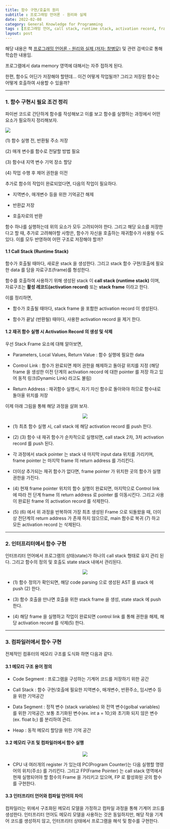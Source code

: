 ```yaml
---
title: 함수 구현/호출의 원리
subtitle : 프로그래밍 언어론 - 원리와 실제
date: 2022-02-08
category: General Knowledge for Programming
tags : [프로그래밍 언어, call stack, runtime stack, activation record, frame stack, frame pointer, control link, dynamic link]
layout: post
---
```


해당 내용은 책 [프로그래밍 언어론 - 원리와 실제 (저자: 창병모)](http://www.kyobobook.co.kr/product/detailViewKor.laf?mallGb=KOR&ejkGb=KOR&barcode=9791185578729) 및 관련 검색으로 통해 학습한 내용임.

프로그램에서 data memory 영역에 대해서는 자주 접하게 된다.  

한편, 함수도 어딘가 저장해야 할텐데... 이건 어떻게 작업될까? 그리고 저장된 함수는 어떻게 호출하여 사용할 수 있을까?

------------------------------------------------------------------------------

### 1. 함수 구현시 필요 조건 정리

파이썬 코드로 간단하게 함수를 작성해보고 이를 보고 함수를 실행하는 과정에서 어떤 요소가 필요하지 정리해보자.

<img src="004function01.png">


  (1) 함수 실행 전, 반환될 주소 저장

  (2) 매개 변수를 함수로 전달할 방법 필요

  (3) 함수내 지역 변수 기억 장소 할당

  (4) 작업 수행 후 제어 권한을 이전


추가로 함수의 작업이 완료되었다면, 다음의 작업이 필요하다.

  * 지역변수, 매개변수 등을 위한 기억공간 해제

  * 반환값 저장

  * 호출자로의 반환


  함수 하나를 실행하는데 위의 요소가 모두 고려되어야 한다. 그리고 해당 요소를 저장한다고 할 때, 추가로 고려해야할 사항은, 함수가 자신을 호출하는 재귀함수가 사용될 수도 있다. 이를 모두 반영하여 어떤 구조로 저장해야 할까?

#### 1.1 Call Stack (Runtime Stack)

함수가 호출될 때마다, 새로운 stack 을 생성한다. 그리고 stack 함수 구현/호출에 필요한 data 를 담을 자료구조(frame)를 형성한다.

함수를 호출하여 사용하기 위해 생성된 stack 이 <strong>call stack (runtime stack)</strong> 이며, 자료구조는 <strong>활성 레코드(activation record)</strong> 또는 <strong>stack frame</strong> 이라고 한다.

이를 정리하면,

  * 함수가 호출될 때마다, stack frame 을 포함한 activation record 이 생성된다.

  * 함수가 끝날 (반환될) 때마다, 사용한 activation record 을 제거 한다.

#### 1.2 재귀 함수 실행 시 Activation Record 의 생성 및 삭제

우선 Stack Frame 요소에 대해 알아보면,

* Parameters, Local Values, Return Value : 함수 실행에 필요한 data

* Control Link : 함수가 완료되면 제어 권한을 해제하고 돌아갈 위치를 지정 (해당 frame 을 생성한 이전 단계의 activation record 에 대한 pointer 를 저장 하고 있어 동적 링크(Dynamic Link) 라고도 불림)

* Return Address : 재귀함수 실행시, 자기 자신 함수로 돌아와야 하므로 함수내로 돌아올 위치를 저장


이제 아래 그림을 통해 해당 과정을 살펴 보자.

<p align="center"><img src="004function02.png"></p>

  * (1) 최초 함수 실행 시, call stack 에 해당 activation record 를 push 한다.

  * (2) (3) 함수 내 재귀 함수가 순차적으로 실행되면, call stack 2차, 3차 activation record 를 push 된다.

  * 각 과정에서 stack pointer 는 stack 내 마지막 input data 위치를 가리키며, frame pointer 는 마지막 frame 의 return address 를 가리킨다.

  * 더이상 추가되는 재귀 함수가 없다면, frame pointer 가 위치한 곳의 함수가 실행권한을 가진다.

  * (4) 현재 frame pointer 위치의 함수 실행이 완료되면, 마지막으로 Control link 에 따라 전 단계 frame 의 return address 로 pointer 를 이동시킨다. 그리고 사용이 완료된 frame 의 activation record 를 삭제한다.

  * (5) (6) 에서 위 과정을 반복하여 가장 최초 생성된 Frame 으로 되돌왔을 때, 더이상 전단계의 return address 가 존재 하지 않으므로, main 함수로 복귀 (7) 하고 모든 activation record 는 삭제된다.


------------------------------------------------------------------------------

### 2. 인터프리터에서 함수 구현

인터프리터 언어에서 프로그램의 상태(state)가 하나의 call stack 형태로 유지 관리 된다. 그리고 함수의 정의 및 호출도 state stack 내에서 관리된다.

 <p align="center"><img src="004function03.png"></p>

 * (1) 함수 정의가 확인되면, 해당 code parsing 으로 생성된 AST 를 stack 에 push (2) 한다.

 * (3) 함수 호출을 만나면 호출을 위한 stack frame 을 생성, state stack 에 push 한다.

 * (4) 해당 frame 을 실행하고 작업이 완료되면 control link 를 통해 권한을 해제, 해당 activation record 를 삭제(5) 한다.

------------------------------------------------------------------------------

### 3. 컴파일러에서 함수 구현

 전체적인 컴퓨터의 메모리 구조를 도식화 하면 다음과 같다.

#### 3.1 메모리 구조 용어 정의

  * Code Segment : 프로그램을 구성하는 기계어 코드를 저장하기 위한 공간

  * Call Stack : 함수 구현/호출에 필요한 지역변수, 매개변수, 반환주소, 임시변수 등을 위한 기억공간

  * Data Segment : 정적 변수 (stack variables) 와 전역 변수(golbal variables) 를 위한 기억공간. 보통 초기화된 변수(ex. int a = 10;)와 초기화 되지 않은 변수 (ex. float b;) 를 분리하여 관리.

  * Heap : 동적 메모리 할당을 위한 기억 공간

#### 3.2 메모리 구조 및 컴파일러에서 함수 실행

 <p align="center"><img src="004function04.png"></p>

 * CPU 내 여러개의 register 가 있는데 PC(Program Counter)는 다음 실행할 명령어의 위치(주소) 를 가리킨다. 그리고 FP(Frame Pointer) 는 call stack 영역에서 현재 실행되어야 할 함수의 Frame 을 가리키고 있으며, FP 로 활성화된 곳의 함수를 구현한다.

#### 3.3 인터프리터 언어와 컴파일 언어의 차이

컴파일러는 위에서 구조화된 메모리 모델을 가정하고 컴파일 과정을 통해 기계어 코드를 생성한다. 인터프리터 언어도 메모리 모델을 사용하는 것은 동일하지만, 해당 작을 기계어 코드를 생성하지 않고, 인터프리터 상태에서 프로그램을 해석 및 함수를 구현한다.

